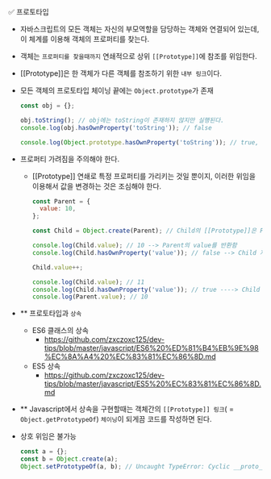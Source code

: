 ✅ 프로토타입

- 자바스크립트의 모든 객체는 자신의 부모역할을 담당하는 객체와 연결되어 있는데, 이 체계를 이용해 객체의 프로퍼티를 찾는다.
- 객체는 `프로퍼티를 찾을때까지` 연쇄적으로 상위 `[[Prototype]]`에 참조를 위임한다.
- [[Prototype]]은 한 객체가 다른 객체를 참조하기 위한 `내부 링크`이다.
- 모든 객체의 프로토타입 체이닝 끝에는 `Object.prototype`가 존재

  ```javascript
  const obj = {};

  obj.toString(); // obj에는 toString이 존재하지 않지만 실행된다.
  console.log(obj.hasOwnProperty('toString')); // false

  console.log(Object.prototype.hasOwnProperty('toString')); // true, Object.prototype에는 toString이 존재
  ```

- 프로퍼티 가려짐을 주의해야 한다.

  - [[Prototype]] 연쇄로 특정 프로퍼티를 가리키는 것일 뿐이지, 이러한 위임을 이용해서 값을 변경하는 것은 조심해야 한다.

    ```js
    const Parent = {
      value: 10,
    };

    const Child = Object.create(Parent); // Child의 [[Prototype]]은 Parent를 가리킨다.

    console.log(Child.value); // 10 --> Parent의 value를 반환함
    console.log(Child.hasOwnProperty('value')); // false --> Child 자체는 value 프로퍼티가 존재하지 않음

    Child.value++;

    console.log(Child.value); // 11
    console.log(Child.hasOwnProperty('value')); // true ----> Child 객체에 value 프로퍼티가 할당됐다.
    console.log(Parent.value); // 10
    ```

- \*\* 프로토타입과 `상속`

  - ES6 클래스의 상속
    - https://github.com/zxczoxc125/dev-tips/blob/master/javascript/ES6%20%ED%81%B4%EB%9E%98%EC%8A%A4%20%EC%83%81%EC%86%8D.md
  - ES5 상속
    - https://github.com/zxczoxc125/dev-tips/blob/master/javascript/ES5%20%EC%83%81%EC%86%8D.md

- \*\* Javascript에서 상속을 구현할때는 객체간의 `[[Prototype]] 링크`( = `Object.getPrototypeOf`) `체이닝`이 되게끔 코드를 작성하면 된다.
- 상호 위임은 불가능

  ```js
  const a = {};
  const b = Object.create(a);
  Object.setPrototypeOf(a, b); // Uncaught TypeError: Cyclic __proto__ value
  ```
